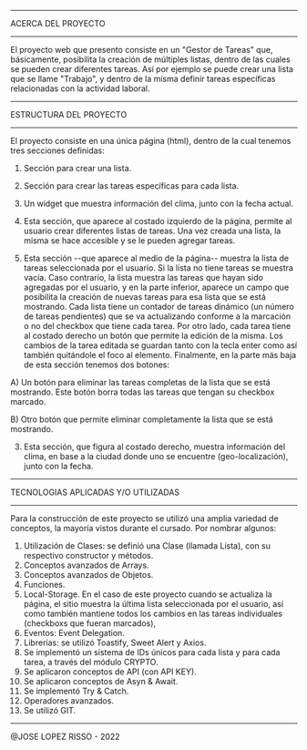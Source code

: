 


******************************************
ACERCA DEL PROYECTO
******************************************

El proyecto web que presento consiste en un "Gestor de Tareas" que, básicamente, posibilita
la creación de múltiples listas, dentro de las cuales se pueden crear diferentes tareas.
Así por ejemplo se puede crear una lista que se llame "Trabajo",
y dentro de la misma definir tareas específicas relacionadas con la actividad laboral.


******************************************
ESTRUCTURA DEL PROYECTO
******************************************

El proyecto consiste en una única página (html), dentro de la cual tenemos 
tres secciones definidas:

1) Sección para crear una lista.
2) Sección para crear las tareas específicas para cada lista.
3) Un widget que muestra información del clima, junto con la fecha actual.


1) Esta sección, que aparece al costado izquierdo de la página, permite al usuario crear
diferentes listas de tareas. Una vez creada una lista, la misma se hace accesible y se 
le pueden agregar tareas. 

2) Esta sección --que aparece al medio de la página-- muestra la lista de tareas seleccionada
por el usuario. Si la lista no tiene tareas se muestra vacía. Caso contrario, la lista muestra
las tareas que hayan sido agregadas por el usuario, y en la parte inferior, aparece un campo
que posibilita la creación de nuevas tareas para esa lista que se está mostrando. Cada lista
tiene un contador de tareas dinámico (un número de tareas pendientes) que se va actualizando 
conforme a la marcación o no del checkbox que tiene cada tarea. Por otro lado, cada tarea 
tiene al costado derecho un botón que permite la edición de la misma. Los cambios de la tarea editada
se guardan tanto con la tecla enter como así también quitándole el foco al elemento. Finalmente,
en la parte más baja de esta sección tenemos dos botones:

A) Un botón para eliminar las tareas completas de la lista que se está mostrando. Este botón
borra todas las tareas que tengan su checkbox marcado.

B) Otro botón que permite eliminar completamente la lista que se está mostrando. 

3) Esta sección, que figura al costado derecho, muestra información del clima, en base a la ciudad
donde uno se encuentre (geo-localización), junto con la fecha.



******************************************
TECNOLOGIAS APLICADAS Y/O UTILIZADAS
******************************************

Para la construcción de este proyecto se utilizó una amplia variedad de conceptos,
la mayoría vistos durante el cursado. Por nombrar algunos:

01) Utilización de Clases: se definió una Clase (llamada Lista), con su respectivo constructor y métodos.
02) Conceptos avanzados de Arrays.
03) Conceptos avanzados de Objetos.
04) Funciones.
05) Local-Storage. En el caso de este proyecto cuando se actualiza la página, el sitio muestra la última lista seleccionada
por el usuario, así como también mantiene todos los cambios en las tareas individuales (checkboxs que fueran marcados),
06) Eventos: Event Delegation.
07) Librerías: se utilizó Toastify, Sweet Alert y Axios. 
08) Se implementó un sistema de IDs únicos para cada lista y para cada tarea, a través del módulo CRYPTO.
09) Se aplicaron conceptos de API (con API KEY).
10) Se aplicaron conceptos de Asyn & Await.
11) Se implementó Try & Catch.
12) Operadores avanzados.
12) Se utilizó GIT.





-------------------------------------------------------------
@JOSE LOPEZ RISSO - 2022







